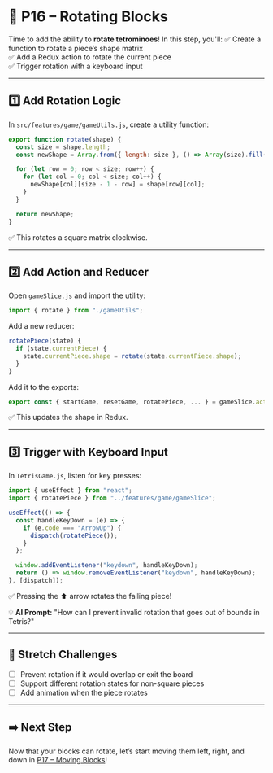 # 🔄 P16 – Rotating Blocks

Time to add the ability to **rotate tetrominoes**! In this step, you'll:
✅ Create a function to rotate a piece’s shape matrix  
✅ Add a Redux action to rotate the current piece  
✅ Trigger rotation with a keyboard input

---

## 1️⃣ Add Rotation Logic
In `src/features/game/gameUtils.js`, create a utility function:

```js
export function rotate(shape) {
  const size = shape.length;
  const newShape = Array.from({ length: size }, () => Array(size).fill(0));

  for (let row = 0; row < size; row++) {
    for (let col = 0; col < size; col++) {
      newShape[col][size - 1 - row] = shape[row][col];
    }
  }

  return newShape;
}
```

✅ This rotates a square matrix clockwise.

---

## 2️⃣ Add Action and Reducer
Open `gameSlice.js` and import the utility:

```js
import { rotate } from "./gameUtils";
```

Add a new reducer:

```js
rotatePiece(state) {
  if (state.currentPiece) {
    state.currentPiece.shape = rotate(state.currentPiece.shape);
  }
}
```

Add it to the exports:

```js
export const { startGame, resetGame, rotatePiece, ... } = gameSlice.actions;
```

✅ This updates the shape in Redux.

---

## 3️⃣ Trigger with Keyboard Input
In `TetrisGame.js`, listen for key presses:

```js
import { useEffect } from "react";
import { rotatePiece } from "../features/game/gameSlice";

useEffect(() => {
  const handleKeyDown = (e) => {
    if (e.code === "ArrowUp") {
      dispatch(rotatePiece());
    }
  };

  window.addEventListener("keydown", handleKeyDown);
  return () => window.removeEventListener("keydown", handleKeyDown);
}, [dispatch]);
```

✅ Pressing the ⬆️ arrow rotates the falling piece!

💡 **AI Prompt:** "How can I prevent invalid rotation that goes out of bounds in Tetris?"

---

## 🧠 Stretch Challenges
- [ ] Prevent rotation if it would overlap or exit the board
- [ ] Support different rotation states for non-square pieces
- [ ] Add animation when the piece rotates

---

## ➡️ Next Step
Now that your blocks can rotate, let’s start moving them left, right, and down in [P17 – Moving Blocks](../P17-Moving-Blocks)!

